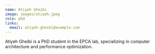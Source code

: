 ```yaml
---
name: Atiyeh Gheibi
image: images/atiyeh.jpeg
role: phd
links:
  email: atiyeh.gheibi@example.com
---
```


Atiyeh Gheibi is a PhD student in the EPCA lab, specializing in computer architecture and performance optimization. 